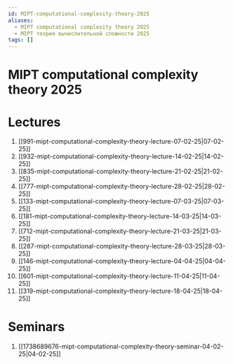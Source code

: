 ```yaml
---
id: MIPT-computational-complexity-theory-2025
aliases:
  - MIPT computational complexity theory 2025
  - MIPT теория вычислительной сложности 2025
tags: []
---
```


# MIPT computational complexity theory 2025
# Lectures
1. [[991-mipt-computational-complexity-theory-lecture-07-02-25|07-02-25]]
2. [[932-mipt-computational-complexity-theory-lecture-14-02-25|14-02-25]]
3. [[835-mipt-computational-complexity-theory-lecture-21-02-25|21-02-25]]
4. [[777-mipt-computational-complexity-theory-lecture-28-02-25|28-02-25]]
5. [[133-mipt-computational-complexity-theory-lecture-07-03-25|07-03-25]]
6. [[181-mipt-computational-complexity-theory-lecture-14-03-25|14-03-25]]
7. [[712-mipt-computational-complexity-theory-lecture-21-03-25|21-03-25]]
8. [[287-mipt-computational-complexity-theory-lecture-28-03-25|28-03-25]]
9. [[146-mipt-computational-complexity-theory-lecture-04-04-25|04-04-25]]
10. [[601-mipt-computational-complexity-theory-lecture-11-04-25|11-04-25]]
11. [[319-mipt-computational-complexity-theory-lecture-18-04-25|18-04-25]]

# Seminars
1. [[1738689676-mipt-computational-complexity-theory-seminar-04-02-25|04-02-25]]
